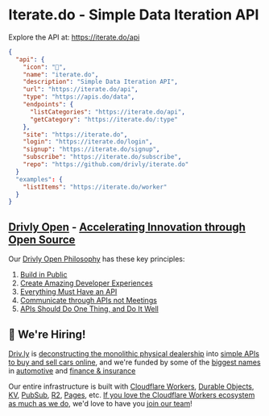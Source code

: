 # Iterate.do - Simple Data Iteration API 

Explore the API at: <https://iterate.do/api>

```json
{
  "api": {
    "icon": "🚀",
    "name": "iterate.do",
    "description": "Simple Data Iteration API",
    "url": "https://iterate.do/api",
    "type": "https://apis.do/data",
    "endpoints": {
      "listCategories": "https://iterate.do/api",
      "getCategory": "https://iterate.do/:type"
    },
    "site": "https://iterate.do",
    "login": "https://iterate.do/login",
    "signup": "https://iterate.do/signup",
    "subscribe": "https://iterate.do/subscribe",
    "repo": "https://github.com/drivly/iterate.do"
  }
  "examples": {
    "listItems": "https://iterate.do/worker"
  }
}
```

## [Drivly Open](https://driv.ly/open) - [Accelerating Innovation through Open Source](https://blog.driv.ly/accelerating-innovation-through-open-source)

Our [Drivly Open Philosophy](https://philosophy.do) has these key principles:

1. [Build in Public](https://driv.ly/open/build-in-public)
2. [Create Amazing Developer Experiences](https://driv.ly/open/amazing-developer-experiences)
3. [Everything Must Have an API](https://driv.ly/open/everything-must-have-an-api)
4. [Communicate through APIs not Meetings](https://driv.ly/open/communicate-through-apis-not-meetings)
5. [APIs Should Do One Thing, and Do It Well](https://driv.ly/open/apis-do-one-thing)


##  🚀 We're Hiring!

[Driv.ly](https://driv.ly) is [deconstructing the monolithic physical dealership](https://blog.driv.ly/deconstructing-the-monolithic-physical-dealership) into [simple APIs to buy and sell cars online](https://driv.ly), and we're funded by some of the [biggest names](https://twitter.com/TurnerNovak) in [automotive](https://fontinalis.com/team/#bill-ford) and [finance & insurance](https://www.detroit.vc)

Our entire infrastructure is built with [Cloudflare Workers](https://workers.do), [Durable Objects](https://durable.objects.do), [KV](https://kv.cf), [PubSub](https://pubsub.do), [R2](https://r2.do.cf), [Pages](https://pages.do), etc.  [If you love the Cloudflare Workers ecosystem as much as we do](https://driv.ly/loves/workers), we'd love to have you [join our team](https://careers.do/apply)!


